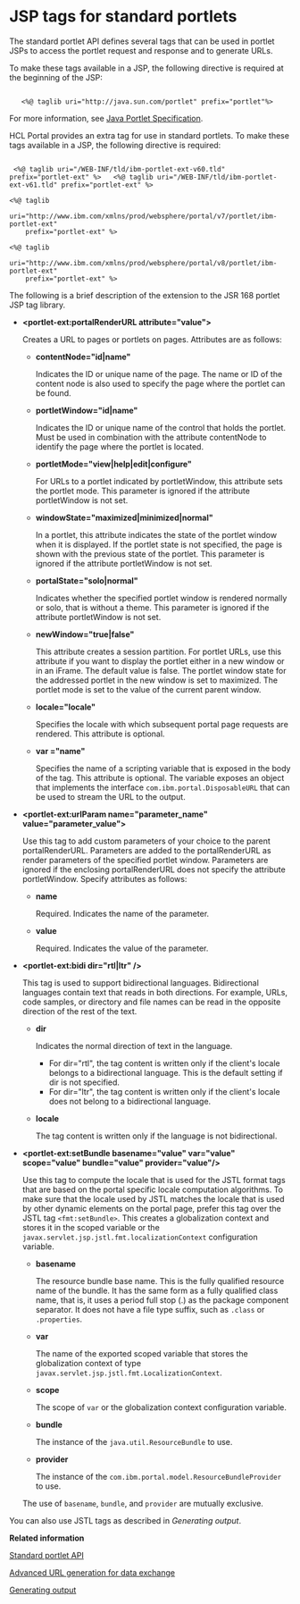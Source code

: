 # JSP tags for standard portlets

The standard portlet API defines several tags that can be used in portlet JSPs to access the portlet request and response and to generate URLs.

To make these tags available in a JSP, the following directive is required at the beginning of the JSP:

```

   <%@ taglib uri="http://java.sun.com/portlet" prefix="portlet"%>

```

For more information, see [Java Portlet Specification](http://jcp.org/en/jsr/detail?id=168).

HCL Portal provides an extra tag for use in standard portlets. To make these tags available in a JSP, the following directive is required:

```

 <%@ taglib uri="/WEB-INF/tld/ibm-portlet-ext-v60.tld" prefix="portlet-ext" %>   <%@ taglib uri="/WEB-INF/tld/ibm-portlet-ext-v61.tld" prefix="portlet-ext" %> 
```

```
<%@ taglib 
    uri="http://www.ibm.com/xmlns/prod/websphere/portal/v7/portlet/ibm-portlet-ext" 
    prefix="portlet-ext" %>
```

```
<%@ taglib 
    uri="http://www.ibm.com/xmlns/prod/websphere/portal/v8/portlet/ibm-portlet-ext" 
    prefix="portlet-ext" %>
```

The following is a brief description of the extension to the JSR 168 portlet JSP tag library.

-   **<portlet-ext:portalRenderURL attribute="value"\>**

    Creates a URL to pages or portlets on pages. Attributes are as follows:

    -   **contentNode="id\|name"**

        Indicates the ID or unique name of the page. The name or ID of the content node is also used to specify the page where the portlet can be found.

    -   **portletWindow="id\|name"**

        Indicates the ID or unique name of the control that holds the portlet. Must be used in combination with the attribute contentNode to identify the page where the portlet is located.

    -   **portletMode="view\|help\|edit\|configure"**

        For URLs to a portlet indicated by portletWindow, this attribute sets the portlet mode. This parameter is ignored if the attribute portletWindow is not set.

    -   **windowState="maximized\|minimized\|normal"**

        In a portlet, this attribute indicates the state of the portlet window when it is displayed. If the portlet state is not specified, the page is shown with the previous state of the portlet. This parameter is ignored if the attribute portletWindow is not set.

    -   **portalState="solo\|normal"**

        Indicates whether the specified portlet window is rendered normally or solo, that is without a theme. This parameter is ignored if the attribute portletWindow is not set.

    -   **newWindow="true\|false"**

        This attribute creates a session partition. For portlet URLs, use this attribute if you want to display the portlet either in a new window or in an iFrame. The default value is false. The portlet window state for the addressed portlet in the new window is set to maximized. The portlet mode is set to the value of the current parent window.

    -   **locale="locale"**

        Specifies the locale with which subsequent portal page requests are rendered. This attribute is optional.

    -   **var ="name"**

        Specifies the name of a scripting variable that is exposed in the body of the tag. This attribute is optional. The variable exposes an object that implements the interface `com.ibm.portal.DisposableURL` that can be used to stream the URL to the output.

-   **<portlet-ext:urlParam name="parameter\_name" value="parameter\_value"\>**

    Use this tag to add custom parameters of your choice to the parent portalRenderURL. Parameters are added to the portalRenderURL as render parameters of the specified portlet window. Parameters are ignored if the enclosing portalRenderURL does not specify the attribute portletWindow. Specify attributes as follows:

    -   **name**

        Required. Indicates the name of the parameter.

    -   **value**

        Required. Indicates the value of the parameter.

-   **<portlet-ext:bidi dir="rtl\|ltr" /\>**

    This tag is used to support bidirectional languages. Bidirectional languages contain text that reads in both directions. For example, URLs, code samples, or directory and file names can be read in the opposite direction of the rest of the text.

    -   **dir**

        Indicates the normal direction of text in the language.

        -   For dir="rtl", the tag content is written only if the client's locale belongs to a bidirectional language. This is the default setting if dir is not specified.
        -   For dir="ltr", the tag content is written only if the client's locale does not belong to a bidirectional language.
    -   **locale**

        The tag content is written only if the language is not bidirectional.

-   **<portlet-ext:setBundle basename="value" var="value" scope="value" bundle="value" provider="value"/\>**

    Use this tag to compute the locale that is used for the JSTL format tags that are based on the portal specific locale computation algorithms. To make sure that the locale used by JSTL matches the locale that is used by other dynamic elements on the portal page, prefer this tag over the JSTL tag `<fmt:setBundle>`. This creates a globalization context and stores it in the scoped variable or the `javax.servlet.jsp.jstl.fmt.localizationContext` configuration variable.

    -   **basename**

        The resource bundle base name. This is the fully qualified resource name of the bundle. It has the same form as a fully qualified class name, that is, it uses a period full stop \(.\) as the package component separator. It does not have a file type suffix, such as `.class` or `.properties`.

    -   **var**

        The name of the exported scoped variable that stores the globalization context of type `javax.servlet.jsp.jstl.fmt.LocalizationContext`.

    -   **scope**

        The scope of `var` or the globalization context configuration variable.

    -   **bundle**

        The instance of the `java.util.ResourceBundle` to use.

    -   **provider**

        The instance of the `com.ibm.portal.model.ResourceBundleProvider` to use.

    The use of `basename`, `bundle`, and `provider` are mutually exclusive.


You can also use JSTL tags as described in *Generating output*.


**Related information**  


[Standard portlet API](../dev-portlet/jsrapi.md)

[Advanced URL generation for data exchange](../dev-portlet/pltcom_datxchg_xptltlnks.md)

[Generating output](../dev-portlet/wpsbsoutput.md)


